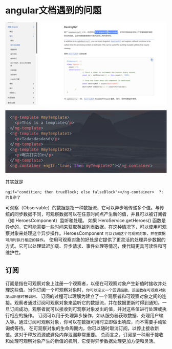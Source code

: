 # angular文档遇到的问题

![image-20230705101438661](https://raw.githubusercontent.com/tydumplings/imgbed/main/image-20230705101438661.png)

![image-20230706171308963](https://raw.githubusercontent.com/tydumplings/imgbed/main/image-20230706171308963.png)

其实就是

```
ngif="condition; then trueBlock; else falseBlock"></ng-container>  ?:的复杂了
```

可观察（Observable）的数据是指一种数据流，它可以异步地传递多个值。与传统的同步数据不同，可观察数据可以在任意时间点产生新的值，并且可以被订阅者（如 HeroesComponent）监听和处理。 如果 HeroService.getHeroes() 函数是异步的，它可能需要一些时间来获取英雄列表数据。在这种情况下，可以使用可观察对象来处理这个异步操作。HeroesComponent `可以订阅这个可观察对象，并在数据可用时执行相应的操作`。   使用可观察对象的好处是它提供了更灵活的处理异步数据的方式。它可以处理延迟加载、异步请求、事件处理等情况，使代码更具可读性和可维护性。

## 订阅

订阅是指在可观察对象上注册一个观察者，以便在可观察对象产生新值时接收并处理这些值。当你订阅一个可观察对象时，`你可以定义一个回调函数，该函数在可观察对象发出新值时被调用。`
 订阅的过程可以理解为建立了一个观察者和可观察对象之间的连接。观察者通过订阅可观察对象来监听它的数据流，并在数据更新时得到通知。一旦订阅成功，观察者就可以接收到可观察对象发出的值，并对这些值进行处理或执行相应的操作。
 订阅可以用于处理异步操作，如从服务器获取数据、处理用户输入等。通过订阅可观察对象，你可以在数据可用时立即做出响应，而不需要手动轮询或等待。
 在可观察对象的生命周期内，你可以随时取消订阅，以停止接收新值。这对于释放资源或避免内存泄漏非常重要。
 总而言之，订阅是一种用于接收和处理可观察对象产生的新值的机制，它使得异步数据处理更加方便和灵活。
